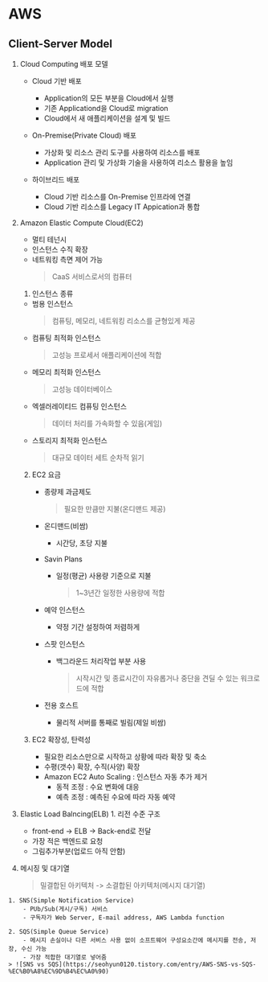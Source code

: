 # AWS

## Client-Server Model

1. Cloud Computing 배포 모델
    - Cloud 기반 배포
      - Application의 모든 부분을 Cloud에서 실행
      - 기존 Applicationd을 Cloud로 migration
      - Cloud에서 새 애플리케이션을 설계 및 빌드

    - On-Premise(Private Cloud) 배포
      - 가상화 및 리소스 관리 도구를 사용하여 리소스를 배포
      - Application 관리 및 가상화 기술을 사용하여 리소스 활용을 높임
 
    - 하이브리드 배포
      - Cloud 기반 리소스를 On-Premise 인프라에 연결
      - Cloud 기반 리소스를 Legacy IT Appication과 통합

2. Amazon Elastic Compute Cloud(EC2)
    - 멀티 테넌시
    - 인스턴스 수직 확장
    - 네트워킹 측면 제어 가능
        > CaaS 서비스로서의 컴퓨터

    1. 인스턴스 종류
      - 범용 인스턴스
        > 컴퓨팅, 메모리, 네트워킹 리소스를 균형있게 제공
      - 컴퓨팅 최적화 인스턴스
        > 고성능 프로세서 애플리케이션에 적합 
      - 메모리 최적화 인스턴스
        > 고성능 데이터베이스
      - 엑셀러레이티드 컴퓨팅 인스턴스
        > 데이터 처리를 가속화할 수 있음(게임)
      - 스토리지 최적화 인스턴스
        > 대규모 데이터 세트 순차적 읽기     

    2. EC2 요금
        - 종량제 과금제도
            > 필요한 만큼만 지불(온디맨드 제공)
        - 온디맨드(비쌈)
          - 시간당, 초당 지불

        - Savin Plans
          - 일정(평균) 사용량 기준으로 지불
            > 1~3년간 일정한 사용량에 적합

        - 예약 인스턴스
          - 약정 기간 설정하여 저렴하게

        - 스팟 인스턴스
          - 백그라운드 처리작업 부분 사용
            > 시작시간 및 종료시간이 자유롭거나 중단을 견딜 수 있는 워크로드에 적합
        - 전용 호스트
          - 물리적 서버를 통째로 빌림(제일 비쌈)

    3. EC2 확장성, 탄력성
        - 필요한 리소스만으로 시작하고 상황에 따라 확장 및 축소
        - 수평(갯수) 확장, 수직(사양) 확장
        - Amazon EC2 Auto Scaling : 인스턴스 자동 추가 제거
          - 동적 조정 : 수요 변화에 대응
          - 예측 조정 : 예측된 수요에 따라 자동 예약  
  
  3. Elastic Load Balncing(ELB)
    1. 리전 수준 구조
        - front-end -> ELB -> Back-end로 전달
        - 가장 적은 백엔드로 요청 
        - 그림추가부분(업로드 아직 안함)

  4. 메시징 및 대기열
      > 밀결합된 아키텍처 -> 소결합된 아키텍처(메시지 대기열)

    1. SNS(Simple Notification Service)
        - PUb/Sub(게시/구독) 서비스
        - 구독자가 Web Server, E-mail address, AWS Lambda function

    2. SQS(Simple Queue Service)
        - 메시지 손실이나 다른 서비스 사용 없이 소프트웨어 구성요소간에 메시지를 전송, 저장, 수신 가능
        - 가장 적합한 대기열로 넣어줌
    > ![SNS vs SQS](https://seohyun0120.tistory.com/entry/AWS-SNS-vs-SQS-%EC%B0%A8%EC%9D%B4%EC%A0%90)